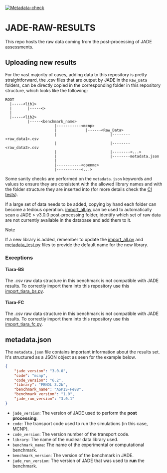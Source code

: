 [![Metadata-check](https://github.com/JADE-V-V/JADE-RAW-RESULTS/actions/workflows/metadata_check.yml/badge.svg?branch=main)](https://github.com/JADE-V-V/JADE-RAW-RESULTS/actions/workflows/metadata_check.yml)

# JADE-RAW-RESULTS
This repo hosts the raw data coming from the post-processing of JADE assessments.

## Uploading new results
For the vast majority of cases, adding data to this repository is pretty straightforward, the .csv files that are output by JADE in the
`Raw_Data` folders, can be directly copied in the corresponding folder in this repository structure, which looks like the following:
```
ROOT
  |-----<lib1>
  |       |-----<>
  |
  |-----<lib2>
          |-----<benchmark_name>
                      |-----------<mcnp>
                      |             |------<Raw_Data>
                      |                        |--------<raw_data1>.csv
                      |                        |--------<raw_data2>.csv
                      |                        |--------<...>
                      |                        |--------metadata.json
                      |
                      |-----------<openmc>
                      |-----------<...>
```

Some sanity checks are performed on the `metadata.json` keywords and values to ensure they are consistent with the allowed library names and with the folder structure they are inserted into (for more details check the [CI tests](./tests/metadata_test.py)).

If a large set of data needs to be added, copying by hand each folder can become a tedious operation. [import_all.py](./utils/import_all.py) can be used to automatically scan a JADE > v3.0.0 post-processing folder, identify which set of raw data are not currently available in the
database and add them to it.

> [!NOTE]  
> If a new library is added, remember to update the [import_all.py](./utils/import_all.py) and [metadata_test.py](./tests/metadata_test.py) files to provide the default name for the new library.

### Exceptions
#### Tiara-BS
The .csv raw data structure in this benchmark is not compatible with JADE results. To correctly import them into this repository use this [import_tiara_bs.py](./utils/import_tiara_bs.py). 

#### Tiara-FC
The .csv raw data structure in this benchmark is not compatible with JADE results. To correctly import them into this repository use this [import_tiara_fc.py](./utils/import_tiara_fc.py). 

## metadata.json

The `metadata.json` file contains important information about the results set. It's structured as a JSON object as seen for the example below.

```json
{
    "jade_version": "3.0.0",
    "code": "mcnp",
    "code_version": "6.2",
    "library": "FENDL 3.2b",
    "benchmark_name": "ASPIS-Fe88",
    "benchmark_version": "1.0",
    "jade_run_version": "3.0.1"
}
```

- `jade_version`: The version of JADE used to perform the **post processing**.
- `code`: The transport code used to run the simulations (in this case, MCNP).
- `code_version`: The version number of the transport code.
- `library`: The name of the nuclear data library used.
- `benchmark_name`: The name of the experimental or computational benchmark.
- `benchmark_version`: The version of the benchmark in JADE.
- `jade_run_version`: The version of JADE that was used to **run** the benchmark.